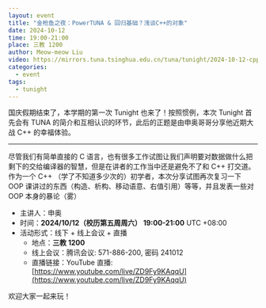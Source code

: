 ```yaml
---
layout: event
title: "金枪鱼之夜：PowerTUNA & 回归基础？浅谈C++的对象"
date: 2024-10-12
time: 19:00-21:00
place: 三教 1200
author: Meow-meow Liu
video: https://mirrors.tuna.tsinghua.edu.cn/tuna/tunight/2024-10-12-cpp-object/
categories:
  - event
tags:
  - tunight
---
```


国庆假期结束了，本学期的第一次 Tunight 也来了！按照惯例，本次 Tunight 首先会有 TUNA 的简介和互相认识的环节，此后的正题是由申奥哥哥分享他近期大战 C++ 的幸福体验。

<hr/>

尽管我们有简单直接的 C 语言，也有很多工作试图让我们声明要对数据做什么把剩下的交给编译器的智慧，但是在讲者的工作当中还是避免不了和 C++ 打交道。作为一个 C++ （学了不知道多少次的）初学者，本次分享试图再次复习一下 OOP 课讲过的东西（构造、析构、移动语意、右值引用）等等，并且发表一些对 OOP 本身的暴论（雾）

* 主讲人：申奥
* 时间：**2024/10/12（校历第五周周六） 19:00-21:00** UTC +08:00
* 活动形式：线下 + 线上会议 + 直播
  * 地点：**三教 1200**
  * 线上会议：腾讯会议: 571-886-200, 密码 241012
  * 直播链接：YouTube 直播: [https://www.youtube.com/live/ZD9Fy9KAqqU](https://www.youtube.com/live/ZD9Fy9KAqqU)

欢迎大家一起来玩！
